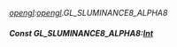 _[opengl](../../modules/opengl/opengl-module.md):[opengl](../../modules/opengl/opengl-module.md).GL\_SLUMINANCE8\_ALPHA8_
##### Const GL\_SLUMINANCE8\_ALPHA8:[Int](../../modules/wonkey/wonkey-types-int.md)
